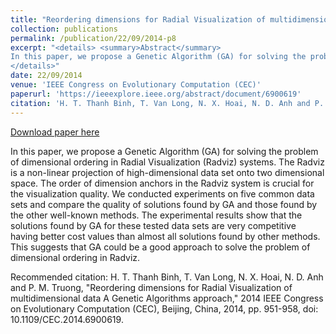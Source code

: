 ```yaml
---
title: "Reordering dimensions for Radial Visualization of multidimensional data-A Genetic Algorithms approach"
collection: publications
permalink: /publication/22/09/2014-p8
excerpt: "<details> <summary>Abstract</summary>
In this paper, we propose a Genetic Algorithm (GA) for solving the problem of dimensional ordering in Radial Visualization (Radviz) systems. The Radviz is a non-linear projection of high-dimensional data set onto two dimensional space. The order of dimension anchors in the Radviz system is crucial for the visualization quality. We conducted experiments on five common data sets and compare the quality of solutions found by GA and those found by the other well-known methods. The experimental results show that the solutions found by GA for these tested data sets are very competitive having better cost values than almost all solutions found by other methods. This suggests that GA could be a good approach to solve the problem of dimensional ordering in Radviz.
</details>"
date: 22/09/2014
venue: 'IEEE Congress on Evolutionary Computation (CEC)'
paperurl: 'https://ieeexplore.ieee.org/abstract/document/6900619'
citation: 'H. T. Thanh Binh, T. Van Long, N. X. Hoai, N. D. Anh and P. M. Truong, &quot;Reordering dimensions for Radial Visualization of multidimensional data A Genetic Algorithms approach,&quot; 2014 IEEE Congress on Evolutionary Computation (CEC), Beijing, China, 2014, pp. 951-958, doi: 10.1109/CEC.2014.6900619.'
---
```


<a href='https://ieeexplore.ieee.org/abstract/document/6900619'>Download paper here</a>

In this paper, we propose a Genetic Algorithm (GA) for solving the problem of dimensional ordering in Radial Visualization (Radviz) systems. The Radviz is a non-linear projection of high-dimensional data set onto two dimensional space. The order of dimension anchors in the Radviz system is crucial for the visualization quality. We conducted experiments on five common data sets and compare the quality of solutions found by GA and those found by the other well-known methods. The experimental results show that the solutions found by GA for these tested data sets are very competitive having better cost values than almost all solutions found by other methods. This suggests that GA could be a good approach to solve the problem of dimensional ordering in Radviz.

Recommended citation: H. T. Thanh Binh, T. Van Long, N. X. Hoai, N. D. Anh and P. M. Truong, "Reordering dimensions for Radial Visualization of multidimensional data A Genetic Algorithms approach," 2014 IEEE Congress on Evolutionary Computation (CEC), Beijing, China, 2014, pp. 951-958, doi: 10.1109/CEC.2014.6900619.